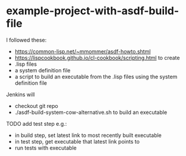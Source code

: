 # example-project-with-asdf-build-file

I followed these: 
* https://common-lisp.net/~mmommer/asdf-howto.shtml
* https://lispcookbook.github.io/cl-cookbook/scripting.html
to create
* .lisp files
* a system definition file
* a script to build an executable from the .lisp files using the system definition file

Jenkins will
* checkout git repo
* ./asdf-build-system-cow-alternative.sh
to build an executable

TODO add test step e.g.:
* in build step, set latest link to most recently built executable
* in test step, get executable that latest link points to
* run tests with executable
